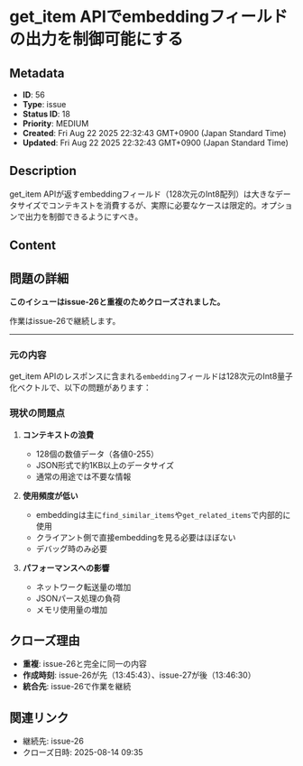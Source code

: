 # get_item APIでembeddingフィールドの出力を制御可能にする

## Metadata

- **ID**: 56
- **Type**: issue
- **Status ID**: 18
- **Priority**: MEDIUM
- **Created**: Fri Aug 22 2025 22:32:43 GMT+0900 (Japan Standard Time)
- **Updated**: Fri Aug 22 2025 22:32:43 GMT+0900 (Japan Standard Time)

## Description

get_item APIが返すembeddingフィールド（128次元のInt8配列）は大きなデータサイズでコンテキストを消費するが、実際に必要なケースは限定的。オプションで出力を制御できるようにすべき。

## Content

## 問題の詳細

**このイシューはissue-26と重複のためクローズされました。**

作業はissue-26で継続します。

---

### 元の内容

get_item APIのレスポンスに含まれる`embedding`フィールドは128次元のInt8量子化ベクトルで、以下の問題があります：

### 現状の問題点
1. **コンテキストの浪費**
   - 128個の数値データ（各値0-255）
   - JSON形式で約1KB以上のデータサイズ
   - 通常の用途では不要な情報

2. **使用頻度が低い**
   - embeddingは主に`find_similar_items`や`get_related_items`で内部的に使用
   - クライアント側で直接embeddingを見る必要はほぼない
   - デバッグ時のみ必要

3. **パフォーマンスへの影響**
   - ネットワーク転送量の増加
   - JSONパース処理の負荷
   - メモリ使用量の増加

## クローズ理由

- **重複**: issue-26と完全に同一の内容
- **作成時刻**: issue-26が先（13:45:43）、issue-27が後（13:46:30）
- **統合先**: issue-26で作業を継続

## 関連リンク

- 継続先: issue-26
- クローズ日時: 2025-08-14 09:35
